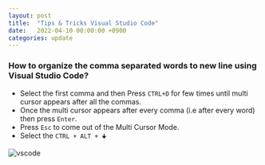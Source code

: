 ```yaml
---
layout: post
title:  "Tips & Tricks Visual Studio Code"
date:   2022-04-10 00:00:00 +0900
categories: update
---
```


### How to organize the comma separated words to new line using Visual Studio Code?
- Select the first comma and then Press `CTRL+D` for few times until multi cursor appears after all the commas.
- Once the multi cursor appears after every comma (i.e after every word)  then press `Enter`.
- Press `Esc` to come out of the Multi Cursor Mode.
- Select the `CTRL + ALT + 🠋`

![vscode](https://user-images.githubusercontent.com/12709834/162632246-ce4c8263-0801-44c7-ba4a-4377b2c51d1b.gif)
